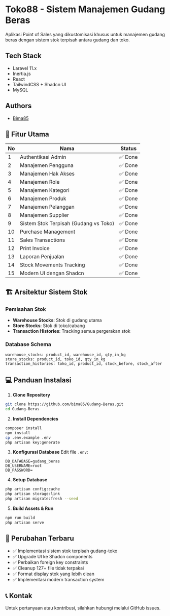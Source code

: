 # Toko88 - Sistem Manajemen Gudang Beras

Aplikasi Point of Sales yang dikustomisasi khusus untuk manajemen gudang beras dengan sistem stok terpisah antara gudang dan toko.

## Tech Stack

-   Laravel 11.x
-   Inertia.js
-   React
-   TailwindCSS + Shadcn UI
-   MySQL

## Authors

-   [Bima85](https://github.com/bima85)

## 📌 Fitur Utama

| No  | Nama                                  | Status         |
| --- | ------------------------------------- | -------------- |
| 1   | Authentikasi Admin                    | ✅ Done        |
| 2   | Manajemen Pengguna                    | ✅ Done        |
| 3   | Manajemen Hak Akses                   | ✅ Done        |
| 4   | Manajemen Role                        | ✅ Done        |
| 5   | Manajemen Kategori                    | ✅ Done        |
| 6   | Manajemen Produk                      | ✅ Done        |
| 7   | Manajemen Pelanggan                   | ✅ Done        |
| 8   | Manajemen Supplier                    | ✅ Done        |
| 9   | Sistem Stok Terpisah (Gudang vs Toko) | ✅ Done        |
| 10  | Purchase Management                   | ✅ Done        |
| 11  | Sales Transactions                    | ✅ Done        |
| 12  | Print Invoice                         | ✅ Done        |
| 13  | Laporan Penjualan                     | ✅ Done        |
| 14  | Stock Movements Tracking              | ✅ Done        |
| 15  | Modern UI dengan Shadcn               | ✅ Done        |

## 🏗️ Arsitektur Sistem Stok

### Pemisahan Stok

-   **Warehouse Stocks**: Stok di gudang utama
-   **Store Stocks**: Stok di toko/cabang
-   **Transaction Histories**: Tracking semua pergerakan stok

### Database Schema

```
warehouse_stocks: product_id, warehouse_id, qty_in_kg
store_stocks: product_id, toko_id, qty_in_kg
transaction_histories: toko_id, product_id, stock_before, stock_after
```

## 💻 Panduan Instalasi

1. **Clone Repository**

```bash
git clone https://github.com/bima85/Gudang-Beras.git
cd Gudang-Beras
```

2. **Install Dependencies**

```bash
composer install
npm install
cp .env.example .env
php artisan key:generate
```

3. **Konfigurasi Database**
   Edit file `.env`:

```
DB_DATABASE=gudang_beras
DB_USERNAME=root
DB_PASSWORD=
```

4. **Setup Database**

```bash
php artisan config:cache
php artisan storage:link
php artisan migrate:fresh --seed
```

5. **Build Assets & Run**

```bash
npm run build
php artisan serve
```

## 🚀 Perubahan Terbaru

-   ✅ Implementasi sistem stok terpisah gudang-toko
-   ✅ Upgrade UI ke Shadcn components
-   ✅ Perbaikan foreign key constraints
-   ✅ Cleanup 127+ file tidak terpakai
-   ✅ Format display stok yang lebih clean
-   ✅ Implementasi modern transaction system

## 📞 Kontak

Untuk pertanyaan atau kontribusi, silahkan hubungi melalui GitHub issues.
